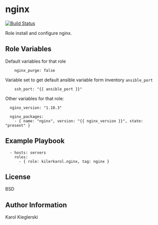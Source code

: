 nginx
=========

[![Build Status](https://travis-ci.org/kilerkarol/nginx.svg?branch=master)](https://travis-ci.org/kilerkarol/nginx)

Role install and configure nginx.

Role Variables
--------------

Default variables for that role
```
    nginx_purge: false
```

Variable set to get default ansible variable form inventory `ansible_port` 
```
    ssh_port: "{{ ansible_port }}"
```

Other variables for that role:
```
  nginx_version: "1.10.3"

  nginx_packages:
    - { name: "nginx", version: "{{ nginx_version }}", state: "present" }
```    

Example Playbook
----------------

```
  - hosts: servers
    roles:
      - { role: kilerkarol.nginx, tag: nginx }
```

License
-------

BSD

Author Information
------------------

Karol Kieglerski